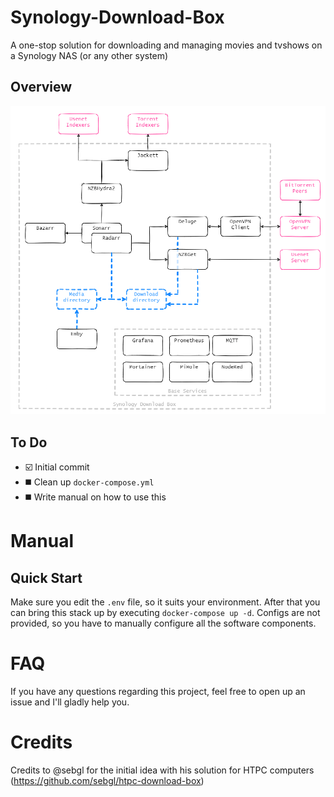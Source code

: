 # Synology-Download-Box
A one-stop solution for downloading and managing movies and tvshows on a Synology NAS (or any other system)

## Overview
![Synology Download Box](img/synology-download-box-diagram.png)

## To Do
* ☑️ Initial commit
* ◼️ Clean up `docker-compose.yml`
* ◼️ Write manual on how to use this

# Manual
## Quick Start
Make sure you edit the `.env` file, so it suits your environment. After that you can bring this stack up by executing `docker-compose up -d`. Configs are not provided, so you have to manually configure all the software components.

# FAQ
If you have any questions regarding this project, feel free to open up an issue and I'll gladly help you.

# Credits
Credits to @sebgl for the initial idea with his solution for HTPC computers (https://github.com/sebgl/htpc-download-box)